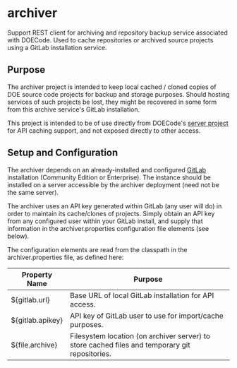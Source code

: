 # archiver
Support REST client for archiving and repository backup service associated with DOECode. Used to cache repositories or archived
source projects using a GitLab installation service.

## Purpose
The archiver project is intended to keep local cached / cloned copies of DOE source code projects for backup and storage purposes.
Should hosting services of such projects be lost, they might be recovered in some form from this archive service's GitLab installation.

This project is intended to be of use directly from DOECode's [server project](https://github.com/doecode/server) for API caching
support, and not exposed directly to other access.

## Setup and Configuration
The archiver depends on an already-installed and configured [GitLab](https://about.gitlab.com/) installation (Community Edition or 
Enterprise).  The instance should be installed on a server accessible by the archiver deployment (need not be the same server). 

The archiver uses an API key generated within GitLab (any user will do) in order to maintain its cache/clones of projects.  Simply
obtain an API key from any configured user within your GitLab install, and supply that information in the archiver.properties 
configuration file elements (see below).

The configuration elements are read from the classpath in the archiver.properties file, as defined here:

| Property Name | Purpose |
| --- | --- |
| ${gitlab.url} | Base URL of local GitLab installation for API access. |
| ${gitlab.apikey} | API key of GitLab user to use for import/cache purposes. |
| ${file.archive} | Filesystem location (on archiver server) to store cached files and temporary git repositories. |


